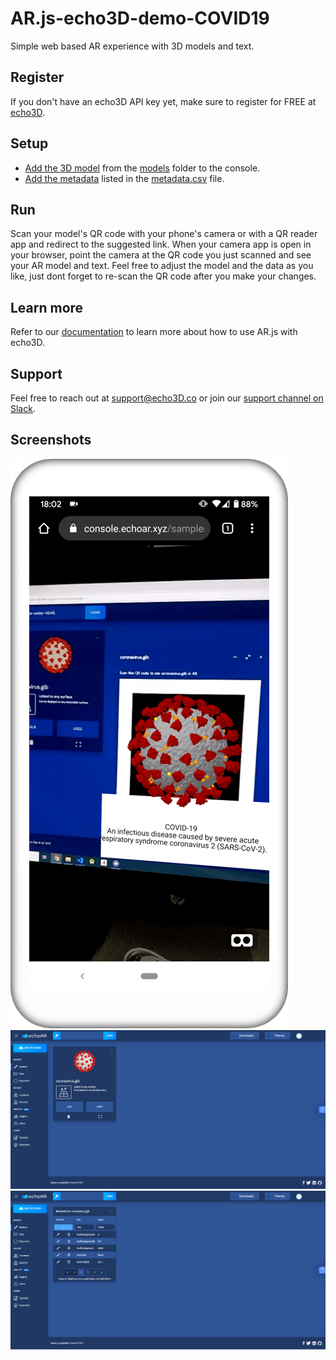 # AR.js-echo3D-demo-COVID19
Simple web based AR experience with 3D models and text.

## Register
If you don't have an echo3D API key yet, make sure to register for FREE at [echo3D](https://console.echo3D.co/#/auth/register).

## Setup
* [Add the 3D model](https://docs.echo3D.co/quickstart/add-a-3d-model) from the [models](./models) folder to the console.
* [Add the metadata](https://docs.echo3D.co/web-console/manage-pages/data-page/how-to-add-data#adding-metadata) listed in the [metadata.csv](./metadata.csv) file.

## Run
Scan your model's QR code with your phone's camera or with a QR reader app and redirect to the suggested link. When your camera app is open in your browser, point the camera at the QR code you just scanned and see your AR model and text.
Feel free to adjust the model and the data as you like, just dont forget to re-scan the QR code after you make your changes.

## Learn more
Refer to our [documentation](https://docs.echo3D.co/ar.js/deploy-experience) to learn more about how to use AR.js with echo3D.

## Support
Feel free to reach out at [support@echo3D.co](mailto:support@echo3D.co) or join our [support channel on Slack](https://go.echo3D.co/join). 

## Screenshots
![ARjs phone screenshot](/images/AR.js.png)
![echo3D console screenshot](/images/Console%20(Card%20Front).png)
![echo3D console screenshot](/images/Console%20(Card%20Back).png)
